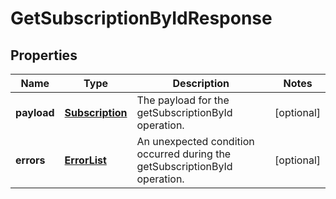 
# GetSubscriptionByIdResponse

## Properties
Name | Type | Description | Notes
------------ | ------------- | ------------- | -------------
**payload** | [**Subscription**](Subscription.md) | The payload for the getSubscriptionById operation. |  [optional]
**errors** | [**ErrorList**](ErrorList.md) | An unexpected condition occurred during the getSubscriptionById operation. |  [optional]



